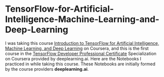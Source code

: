 # TensorFlow-for-Artificial-Intelligence-Machine-Learning-and-Deep-Learning

I was taking this course [Introduction to TensorFlow for Artificial Intelligence, Machine Learning, and Deep Learning](https://www.coursera.org/learn/introduction-tensorflow) on Coursera, and this is the first course in the [TensorFlow Developer Professional Certificate](https://www.coursera.org/professional-certificates/tensorflow-in-practice) Specialization on Coursera provided by deeplearning.ai. Here are the Notebooks I practiced in while taking this course. These Notebooks are initially formed by the course providers **deeplearning.ai**.
